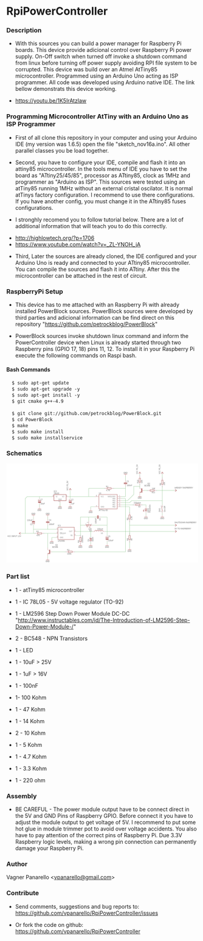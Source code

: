 RpiPowerController
==

### Description

* With this sources you can build a power manager for Raspberry Pi boards. This device provide adicional control over Raspberry Pi power supply. On-Off switch when turned off invoke a shutdown command from linux before turning off power supply avoiding RPI file system to be corrupted.
This device was build over an Atmel AtTiny85 microcontroller. Programmed using an Arduino Uno acting as ISP programmer. All code was developed using Arduino native IDE. The link bellow demonstrats this device working.

- https://youtu.be/1K5IrAtzlaw

### Programming Microcontroller AtTiny with an Arduino Uno as ISP Programmer

* First of all clone this repository in your computer and using your Arduino IDE (my version was 1.6.5) open the file "sketch_nov16a.ino". All other parallel classes you be load together.

* Second, you have to configure your IDE, compile and flash it into an attiny85 microcontroller. In the tools menu of IDE you have to set the board as "ATtiny25/45/85", processor as ATtiny85, clock as 1MHz and programmer as "Arduino as ISP". This sources were tested using an atTiny85 running 1MHz without an external cristal oscilator. It is normal atTinys factory configuration. I recommend to use there configurations. If you have another config, you must change it in the ATtiny85 fuses configurations.

* I stronghly recomend you to follow tutorial below. There are a lot of additional information that will teach you to do this correctly.

- http://highlowtech.org/?p=1706
- https://www.youtube.com/watch?v=_ZL-YNOH_jA

* Third, Later the sources are already cloned, the IDE configured and your Arduino Uno is ready and connected to your ATtiny85 microcontroller. You can compile the sources and flash it into ATtiny. After this the microcontroller can be attached in the rest of circuit.


### RaspberryPi Setup

* This device has to me attached with an Raspberry Pi with already installed PowerBlock sources. PowerBlock sources were developed by third parties and adicional information can be find direct on this repository "https://github.com/petrockblog/PowerBlock"

* PowerBlock sources invoke shutdown linux command and inform the PowerController device when Linux is already started through two Raspberry pins (GPIO 17, 18) pins 11, 12. To install it in your Raspberry Pi execute the following commands on Raspi bash.

#### Bash Commands
      $ sudo apt-get update
      $ sudo apt-get upgrade -y
      $ sudo apt-get install -y 
      $ git cmake g++-4.9

      $ git clone git://github.com/petrockblog/PowerBlock.git
      $ cd PowerBlock
      $ make
      $ sudo make install
      $ sudo make installservice


### Schematics

![alt tag](https://raw.githubusercontent.com/vpanarello/RpiPowerController/master/img/powerModule_schematic.png)

### Part list

* 1 - atTiny85 microcontroller
* 1 - IC 78L05 - 5V voltage regulator (TO-92)
* 1 - LM2596 Step Down Power Module DC-DC
"http://www.instructables.com/id/The-Introduction-of-LM2596-Step-Down-Power-Module-/"

* 2 - BC548 - NPN Transistors

* 1 - LED

* 1 - 10uF > 25V
* 1 - 1uF > 16V
* 1 - 100nF

* 1- 100 Kohm
* 1 - 47 Kohm
* 1 - 14 Kohm
* 2 - 10 Kohm
* 1 - 5 Kohm
* 1 - 4.7 Kohm
* 1 - 3.3 Kohm
* 1 - 220 ohm

### Assembly

* BE CAREFUL - The power module output have to be connect direct in the 5V and GND Pins of Raspberry GPIO. Before connect it you have to adjust the module output to get voltage of 5V. I recommend to put some hot glue in module trimmer pot to avoid over voltage accidents. You also have to pay attention of the correct pins of Raspberry Pi. Due 3.3V Raspberry logic levels, making a wrong pin connection can permanently damage your Raspberry Pi.


### Author

Vagner Panarello <<vpanarello@gmail.com>>


### Contribute

* Send comments, suggestions and bug reports to:
https://github.com/vpanarello/RpiPowerController/issues

* Or fork the code on github:
https://github.com/vpanarello/RpiPowerController

